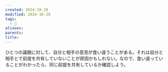 ```yaml
---
created: 2024-10-29
modified: 2024-10-29
tags:
  - 💭
aliases: 
parents: 
title: 
---
```

ひとつの議題に対して、自分と相手の意見が食い違うことがある。それは自分と相手とで前提を共有していないことが原因かもしれない。なので、食い違っていることがわかったら、同じ前提を共有しているか確認しよう。
